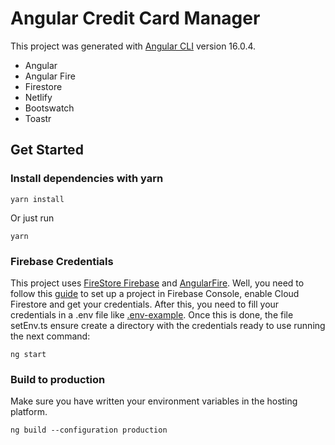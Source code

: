 # Angular Credit Card Manager

This project was generated with [Angular CLI](https://github.com/angular/angular-cli) version 16.0.4.
- Angular
- Angular Fire
- Firestore
- Netlify
- Bootswatch
- Toastr

## Get Started

### Install dependencies with yarn
```
yarn install
```
Or just run
```
yarn
```
### Firebase Credentials
This project uses [FireStore Firebase](https://firebase.google.com/docs/firestore?hl=es-419) and [AngularFire](https://github.com/angular/angularfire). Well, you need to follow this [guide](https://firebase.google.com/docs/firestore/quickstart#create) to set up a project in Firebase Console, enable Cloud Firestore and get your credentials.
After this, you need to fill your credentials in a .env file like [.env-example](https://github.com/ulysses-ck/angular-credit-card-manager/blob/main/.env-example). Once this is done, the file setEnv.ts ensure create a directory with the credentials ready to use running the next command:
```
ng start
```
### Build to production
Make sure you have written your environment variables in the hosting platform.

```
ng build --configuration production
```
